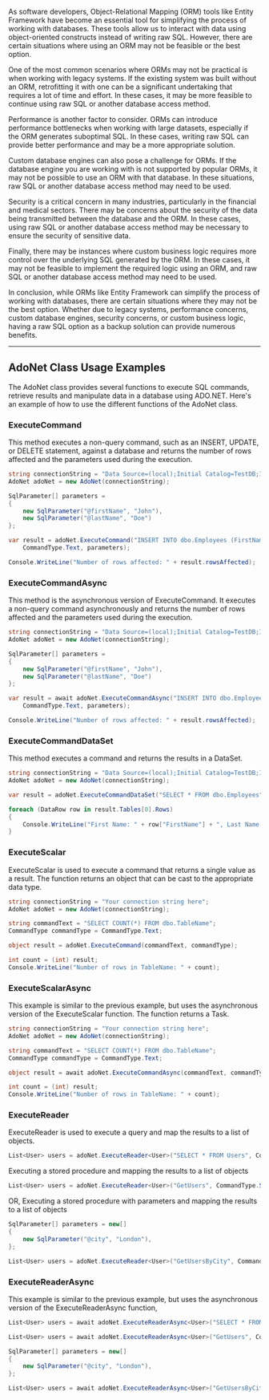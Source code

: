 As software developers, Object-Relational Mapping (ORM) tools like Entity Framework have become an essential tool for simplifying the process of working with databases. These tools allow us to interact with data using object-oriented constructs instead of writing raw SQL. However, there are certain situations where using an ORM may not be feasible or the best option.

One of the most common scenarios where ORMs may not be practical is when working with legacy systems. If the existing system was built without an ORM, retrofitting it with one can be a significant undertaking that requires a lot of time and effort. In these cases, it may be more feasible to continue using raw SQL or another database access method.

Performance is another factor to consider. ORMs can introduce performance bottlenecks when working with large datasets, especially if the ORM generates suboptimal SQL. In these cases, writing raw SQL can provide better performance and may be a more appropriate solution.

Custom database engines can also pose a challenge for ORMs. If the database engine you are working with is not supported by popular ORMs, it may not be possible to use an ORM with that database. In these situations, raw SQL or another database access method may need to be used.

Security is a critical concern in many industries, particularly in the financial and medical sectors. There may be concerns about the security of the data being transmitted between the database and the ORM. In these cases, using raw SQL or another database access method may be necessary to ensure the security of sensitive data.

Finally, there may be instances where custom business logic requires more control over the underlying SQL generated by the ORM. In these cases, it may not be feasible to implement the required logic using an ORM, and raw SQL or another database access method may need to be used.

In conclusion, while ORMs like Entity Framework can simplify the process of working with databases, there are certain situations where they may not be the best option. Whether due to legacy systems, performance concerns, custom database engines, security concerns, or custom business logic, having a raw SQL option as a backup solution can provide numerous benefits.

___

## AdoNet Class Usage Examples

The AdoNet class provides several functions to execute SQL commands, retrieve results and manipulate data in a database using ADO.NET. Here's an example of how to use the different functions of the AdoNet class.

### ExecuteCommand
This method executes a non-query command, such as an INSERT, UPDATE, or DELETE statement, against a database and returns the number of rows affected and the parameters used during the execution.
```csharp
string connectionString = "Data Source=(local);Initial Catalog=TestDB;Integrated Security=True";
AdoNet adoNet = new AdoNet(connectionString);

SqlParameter[] parameters = 
{
    new SqlParameter("@firstName", "John"),
    new SqlParameter("@lastName", "Doe")
};

var result = adoNet.ExecuteCommand("INSERT INTO dbo.Employees (FirstName, LastName) VALUES (@firstName, @lastName)",
    CommandType.Text, parameters);

Console.WriteLine("Number of rows affected: " + result.rowsAffected);
```

### ExecuteCommandAsync
This method is the asynchronous version of ExecuteCommand. It executes a non-query command asynchronously and returns the number of rows affected and the parameters used during the execution.
```csharp
string connectionString = "Data Source=(local);Initial Catalog=TestDB;Integrated Security=True";
AdoNet adoNet = new AdoNet(connectionString);

SqlParameter[] parameters = 
{
    new SqlParameter("@firstName", "John"),
    new SqlParameter("@lastName", "Doe")
};

var result = await adoNet.ExecuteCommandAsync("INSERT INTO dbo.Employees (FirstName, LastName) VALUES (@firstName, @lastName)",
    CommandType.Text, parameters);

Console.WriteLine("Number of rows affected: " + result.rowsAffected);
```

### ExecuteCommandDataSet
This method executes a command and returns the results in a DataSet.
```csharp
string connectionString = "Data Source=(local);Initial Catalog=TestDB;Integrated Security=True";
AdoNet adoNet = new AdoNet(connectionString);

var result = adoNet.ExecuteCommandDataSet("SELECT * FROM dbo.Employees", CommandType.Text);

foreach (DataRow row in result.Tables[0].Rows)
{
    Console.WriteLine("First Name: " + row["FirstName"] + ", Last Name: " + row["LastName"]);
}
```

### ExecuteScalar
ExecuteScalar is used to execute a command that returns a single value as a result. The function returns an object that can be cast to the appropriate data type.
```csharp
string connectionString = "Your connection string here";
AdoNet adoNet = new AdoNet(connectionString);

string commandText = "SELECT COUNT(*) FROM dbo.TableName";
CommandType commandType = CommandType.Text;

object result = adoNet.ExecuteCommand(commandText, commandType);

int count = (int) result;
Console.WriteLine("Number of rows in TableName: " + count);
```

### ExecuteScalarAsync
This example is similar to the previous example, but uses the asynchronous version of the ExecuteScalar function. The function returns a Task<object>.
```csharp
string connectionString = "Your connection string here";
AdoNet adoNet = new AdoNet(connectionString);

string commandText = "SELECT COUNT(*) FROM dbo.TableName";
CommandType commandType = CommandType.Text;

object result = await adoNet.ExecuteCommandAsync(commandText, commandType);

int count = (int) result;
Console.WriteLine("Number of rows in TableName: " + count);
```

### ExecuteReader
ExecuteReader is used to execute a query and map the results to a list of objects.
```csharp
List<User> users = adoNet.ExecuteReader<User>("SELECT * FROM Users", CommandType.Text);
```

Executing a stored procedure and mapping the results to a list of objects
```csharp
List<User> users = adoNet.ExecuteReader<User>("GetUsers", CommandType.StoredProcedure);
```

OR, Executing a stored procedure with parameters and mapping the results to a list of objects
```csharp
SqlParameter[] parameters = new[]
{
    new SqlParameter("@city", "London"),
};

List<User> users = adoNet.ExecuteReader<User>("GetUsersByCity", CommandType.StoredProcedure, parameters);
```

### ExecuteReaderAsync
This example is similar to the previous example, but uses the asynchronous version of the ExecuteReaderAsync function,
```csharp
List<User> users = await adoNet.ExecuteReaderAsync<User>("SELECT * FROM Users", CommandType.Text);
```

```csharp
List<User> users = await adoNet.ExecuteReaderAsync<User>("GetUsers", CommandType.StoredProcedure);
```

```csharp
SqlParameter[] parameters = new[]
{
    new SqlParameter("@city", "London"),
};

List<User> users = await adoNet.ExecuteReaderAsync<User>("GetUsersByCity", CommandType.StoredProcedure, parameters);
```
